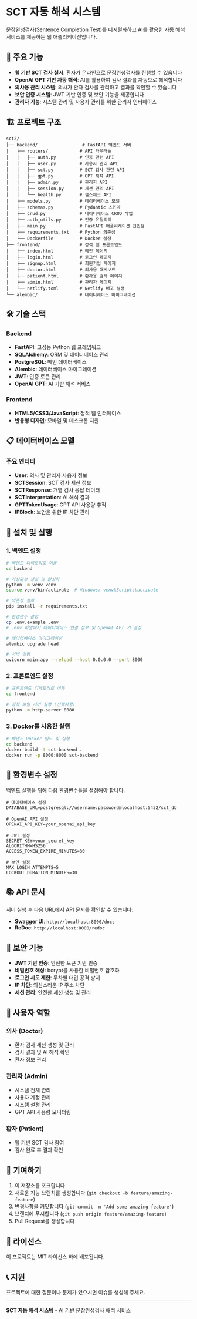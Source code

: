 # SCT 자동 해석 시스템

문장완성검사(Sentence Completion Test)를 디지털화하고 AI를 활용한 자동 해석 서비스를 제공하는 웹 애플리케이션입니다.

## 🚀 주요 기능

- **웹 기반 SCT 검사 실시**: 환자가 온라인으로 문장완성검사를 진행할 수 있습니다
- **OpenAI GPT 기반 자동 해석**: AI를 활용하여 검사 결과를 자동으로 해석합니다
- **의사용 관리 시스템**: 의사가 환자 검사를 관리하고 결과를 확인할 수 있습니다
- **보안 인증 시스템**: JWT 기반 인증 및 보안 기능을 제공합니다
- **관리자 기능**: 시스템 관리 및 사용자 관리를 위한 관리자 인터페이스

## 🏗️ 프로젝트 구조

```
sct2/
├── backend/                 # FastAPI 백엔드 서버
│   ├── routers/            # API 라우터들
│   │   ├── auth.py         # 인증 관련 API
│   │   ├── user.py         # 사용자 관리 API
│   │   ├── sct.py          # SCT 검사 관련 API
│   │   ├── gpt.py          # GPT 해석 API
│   │   ├── admin.py        # 관리자 API
│   │   ├── session.py      # 세션 관리 API
│   │   └── health.py       # 헬스체크 API
│   ├── models.py           # 데이터베이스 모델
│   ├── schemas.py          # Pydantic 스키마
│   ├── crud.py             # 데이터베이스 CRUD 작업
│   ├── auth_utils.py       # 인증 유틸리티
│   ├── main.py             # FastAPI 애플리케이션 진입점
│   ├── requirements.txt    # Python 의존성
│   └── Dockerfile          # Docker 설정
├── frontend/               # 정적 웹 프론트엔드
│   ├── index.html          # 메인 페이지
│   ├── login.html          # 로그인 페이지
│   ├── signup.html         # 회원가입 페이지
│   ├── doctor.html         # 의사용 대시보드
│   ├── patient.html        # 환자용 검사 페이지
│   ├── admin.html          # 관리자 페이지
│   └── netlify.toml        # Netlify 배포 설정
└── alembic/                # 데이터베이스 마이그레이션
```

## 🛠️ 기술 스택

### Backend
- **FastAPI**: 고성능 Python 웹 프레임워크
- **SQLAlchemy**: ORM 및 데이터베이스 관리
- **PostgreSQL**: 메인 데이터베이스
- **Alembic**: 데이터베이스 마이그레이션
- **JWT**: 인증 토큰 관리
- **OpenAI GPT**: AI 기반 해석 서비스

### Frontend
- **HTML5/CSS3/JavaScript**: 정적 웹 인터페이스
- **반응형 디자인**: 모바일 및 데스크톱 지원

## 📋 데이터베이스 모델

### 주요 엔티티
- **User**: 의사 및 관리자 사용자 정보
- **SCTSession**: SCT 검사 세션 정보
- **SCTResponse**: 개별 검사 응답 데이터
- **SCTInterpretation**: AI 해석 결과
- **GPTTokenUsage**: GPT API 사용량 추적
- **IPBlock**: 보안을 위한 IP 차단 관리

## 🚀 설치 및 실행

### 1. 백엔드 설정

```bash
# 백엔드 디렉토리로 이동
cd backend

# 가상환경 생성 및 활성화
python -m venv venv
source venv/bin/activate  # Windows: venv\Scripts\activate

# 의존성 설치
pip install -r requirements.txt

# 환경변수 설정
cp .env.example .env
# .env 파일에서 데이터베이스 연결 정보 및 OpenAI API 키 설정

# 데이터베이스 마이그레이션
alembic upgrade head

# 서버 실행
uvicorn main:app --reload --host 0.0.0.0 --port 8000
```

### 2. 프론트엔드 설정

```bash
# 프론트엔드 디렉토리로 이동
cd frontend

# 정적 파일 서버 실행 (선택사항)
python -m http.server 8080
```

### 3. Docker를 사용한 실행

```bash
# 백엔드 Docker 빌드 및 실행
cd backend
docker build -t sct-backend .
docker run -p 8000:8000 sct-backend
```

## 🔧 환경변수 설정

백엔드 실행을 위해 다음 환경변수들을 설정해야 합니다:

```env
# 데이터베이스 설정
DATABASE_URL=postgresql://username:password@localhost:5432/sct_db

# OpenAI API 설정
OPENAI_API_KEY=your_openai_api_key

# JWT 설정
SECRET_KEY=your_secret_key
ALGORITHM=HS256
ACCESS_TOKEN_EXPIRE_MINUTES=30

# 보안 설정
MAX_LOGIN_ATTEMPTS=5
LOCKOUT_DURATION_MINUTES=30
```

## 📚 API 문서

서버 실행 후 다음 URL에서 API 문서를 확인할 수 있습니다:
- **Swagger UI**: `http://localhost:8000/docs`
- **ReDoc**: `http://localhost:8000/redoc`

## 🔐 보안 기능

- **JWT 기반 인증**: 안전한 토큰 기반 인증
- **비밀번호 해싱**: bcrypt를 사용한 비밀번호 암호화
- **로그인 시도 제한**: 무차별 대입 공격 방지
- **IP 차단**: 의심스러운 IP 주소 차단
- **세션 관리**: 안전한 세션 생성 및 관리

## 👥 사용자 역할

### 의사 (Doctor)
- 환자 검사 세션 생성 및 관리
- 검사 결과 및 AI 해석 확인
- 환자 정보 관리

### 관리자 (Admin)
- 시스템 전체 관리
- 사용자 계정 관리
- 시스템 설정 관리
- GPT API 사용량 모니터링

### 환자 (Patient)
- 웹 기반 SCT 검사 참여
- 검사 완료 후 결과 확인

## 🤝 기여하기

1. 이 저장소를 포크합니다
2. 새로운 기능 브랜치를 생성합니다 (`git checkout -b feature/amazing-feature`)
3. 변경사항을 커밋합니다 (`git commit -m 'Add some amazing feature'`)
4. 브랜치에 푸시합니다 (`git push origin feature/amazing-feature`)
5. Pull Request를 생성합니다

## 📄 라이선스

이 프로젝트는 MIT 라이선스 하에 배포됩니다.

## 📞 지원

프로젝트에 대한 질문이나 문제가 있으시면 이슈를 생성해 주세요.

---

**SCT 자동 해석 시스템** - AI 기반 문장완성검사 해석 서비스